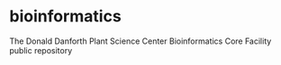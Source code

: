 # bioinformatics
The Donald Danforth Plant Science Center Bioinformatics Core Facility public repository
